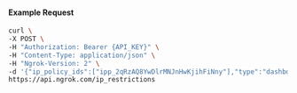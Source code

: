 <!-- Code generated for API Clients. DO NOT EDIT. -->

#### Example Request

```bash
curl \
-X POST \
-H "Authorization: Bearer {API_KEY}" \
-H "Content-Type: application/json" \
-H "Ngrok-Version: 2" \
-d '{"ip_policy_ids":["ipp_2qRzAQ8YwDlrMNJnHwKjihFiNny"],"type":"dashboard"}' \
https://api.ngrok.com/ip_restrictions
```
